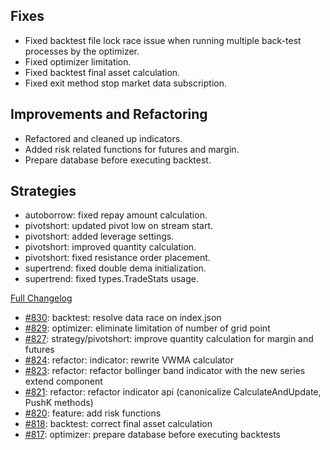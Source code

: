 
## Fixes

- Fixed backtest file lock race issue when running multiple back-test processes by the optimizer.
- Fixed optimizer limitation.
- Fixed backtest final asset calculation.
- Fixed exit method stop market data subscription.

## Improvements and Refactoring

- Refactored and cleaned up indicators.
- Added risk related functions for futures and margin.
- Prepare database before executing backtest.

## Strategies

- autoborrow: fixed repay amount calculation.
- pivotshort: updated pivot low on stream start.
- pivotshort: added leverage settings.
- pivotshort: improved quantity calculation.
- pivotshort: fixed resistance order placement.
- supertrend: fixed double dema initialization.
- supertrend: fixed types.TradeStats usage.


[Full Changelog](https://github.com/OvictorVieira/promeheux.api/compare/v1.36.0...main)

 - [#830](https://github.com/OvictorVieira/promeheux.api/pull/830): backtest: resolve data race on index.json
 - [#829](https://github.com/OvictorVieira/promeheux.api/pull/829): optimizer: eliminate limitation of number of grid point
 - [#827](https://github.com/OvictorVieira/promeheux.api/pull/827): strategy/pivotshort: improve quantity calculation for margin and futures
 - [#824](https://github.com/OvictorVieira/promeheux.api/pull/824): refactor: indicator: rewrite VWMA calculator
 - [#823](https://github.com/OvictorVieira/promeheux.api/pull/823): refactor: refactor bollinger band indicator with the new series extend component
 - [#821](https://github.com/OvictorVieira/promeheux.api/pull/821): refactor: refactor indicator api (canonicalize CalculateAndUpdate, PushK methods)
 - [#820](https://github.com/OvictorVieira/promeheux.api/pull/820): feature: add risk functions
 - [#818](https://github.com/OvictorVieira/promeheux.api/pull/818): backtest: correct final asset calculation
 - [#817](https://github.com/OvictorVieira/promeheux.api/pull/817): optimizer: prepare database before executing backtests
